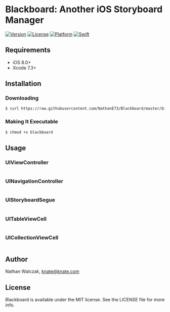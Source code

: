 # Blackboard: Another iOS Storyboard Manager

[![Version](https://img.shields.io/badge/version-0.9.2-brightgreen.svg)]()
[![License](https://img.shields.io/badge/license-MIT-222222.svg)](http://opensource.org/licenses/MIT)
[![Platform](https://img.shields.io/badge/platform-ios-lightgrey.svg)](https://developer.apple.com/ios/)
[![Swift](https://img.shields.io/badge/swift-2.2-yellow.svg)](https://swift.org)

## Requirements

- iOS 8.0+
- Xcode 7.3+

## Installation

### Downloading

```bash
$ curl https://raw.githubusercontent.com/NathanE73/Blackboard/master/bin/blackboard > blackboard
```

### Making It Executable

```bash
$ chmod +x blackboard
```

## Usage

### UIViewController

```swift
```

### UINavigationController

```swift
```

### UIStoryboardSegue

```swift
```

### UITableViewCell

```swift
```

### UICollectionViewCell

```swift
```

## Author

Nathan Walczak, knate@knate.com

## License

Blackboard is available under the MIT license. See the LICENSE file for more info.
